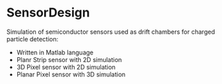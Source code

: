 # SensorDesign

Simulation of semiconductor sensors used as drift chambers for charged particle detection:
- Written in Matlab language
- Planr Strip sensor with 2D simulation
- 3D Pixel sensor with 2D simulation
- Planar Pixel sensor with 3D simulation
